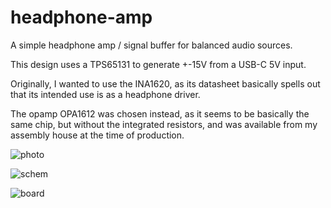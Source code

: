# headphone-amp
A simple headphone amp / signal buffer for balanced audio sources.

This design uses a TPS65131 to generate +-15V from a USB-C 5V input.

Originally, I wanted to use the INA1620, as its datasheet basically spells out that its intended use is as a headphone driver.

The opamp OPA1612 was chosen instead, as it seems to be basically the same chip, but without the integrated resistors, and was available from my assembly house at the time of production.

![photo](https://user-images.githubusercontent.com/2049284/146654836-e6241553-b79b-4735-8bd5-b0add7f25c5d.jpeg)

![schem](https://user-images.githubusercontent.com/2049284/144735200-33f08565-4944-460a-a572-a2ad4e9e27c3.png)

![board](https://user-images.githubusercontent.com/2049284/144735203-5e2ff470-4a39-44e0-9362-899f8e8d235c.png)

